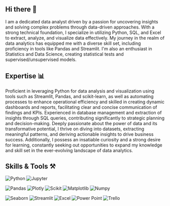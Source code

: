 ## Hi there 👋

I am a dedicated data analyst driven by a passion for uncovering insights and solving complex problems through data-driven approaches. With a strong technical foundation, I specialize in utilizing Python, SQL, and Excel to extract, analyze, and visualize data effectively. My journey in the realm of data analytics has equipped me with a diverse skill set, including proficiency in tools like Pandas and Streamlit. I'm also an enthusiast in Statistics and Data Science, creating statistical tests and supervised/unsupervised models.
<br>
## Expertise 📊

Proficient in leveraging Python for data analysis and visualization using tools such as Streamlit, Pandas, and scikit-learn, as well as automating processes to enhance operational efficiency and skilled in creating dynamic dashboards and reports, facilitating clear and concise communication of findings and KPIs. Experienced in database management and extraction of insights through SQL queries, contributing significantly to strategic planning and decision-making. Deeply passionate about the power of data and its transformative potential, I thrive on diving into datasets, extracting meaningful patterns, and deriving actionable insights to drive business success. Additionally, I possess an insatiable curiosity and a strong desire for learning, constantly seeking out opportunities to expand my knowledge and skill set in the ever-evolving landscape of data analytics.
<br>
## Skills & Tools ⚒

<p align="left"> 

<a> <img src="https://img.shields.io/badge/python-3670A0?style=for-the-badge&logo=python&logoColor=ffdd54" alt="Python" max-width="100%" /> </a>
<a> <img src="https://img.shields.io/badge/Jupyter-F37626.svg?style=for-the-badge&logo=Jupyter&logoColor=white" alt="Jupyter" max-width="100%" /> </a>

<a> <img src="https://img.shields.io/badge/pandas-%23150458.svg?style=for-the-badge&logo=pandas&logoColor=white" alt="Pandas" max-width="100%" /> </a>
<a> <img src="https://img.shields.io/badge/Plotly-%233F4F75.svg?style=for-the-badge&logo=plotly&logoColor=white" alt="Plotly" max-width="100%" /> </a>
<a> <img src="https://img.shields.io/badge/scikit--learn-%23F7931E.svg?style=for-the-badge&logo=scikit-learn&logoColor=white" alt="Scikit" max-width="100%" /> </a>
<a> <img src="https://img.shields.io/badge/Matplotlib-%23ffffff.svg?style=for-the-badge&logo=Matplotlib&logoColor=black" alt="Matplotlib" max-width="100%" /> </a>
<a> <img src="https://img.shields.io/badge/numpy-%23013243.svg?style=for-the-badge&logo=numpy&logoColor=white" alt="Numpy" max-width="100%" /> </a>

<a> <img src="https://img.shields.io/badge/Seaborn-3670A0?style=for-the-badge&logo=seaborn&logoColor=ffdd54" alt="Seaborn" max-width="100%" /> </a>
<a> <img src="https://img.shields.io/badge/Trello-%23026AA7.svg?style=for-the-badge&logo=Trello&logoColor=white" alt="Streamlit" max-width="100%" /> </a>
<a> <img src="https://img.shields.io/badge/Microsoft_Excel-217346?style=for-the-badge&logo=microsoft-excel&logoColor=white" alt="Excel" max-width="100%" /> </a>
<a> <img src="https://img.shields.io/badge/Microsoft_PowerPoint-B7472A?style=for-the-badge&logo=microsoft-powerpoint&logoColor=white" alt="Power Point" max-width="100%" /> </a>
<a> <img src="https://img.shields.io/badge/Trello-%23026AA7.svg?style=for-the-badge&logo=Trello&logoColor=white" alt="Trello" max-width="100%" /> </a>

</p>


